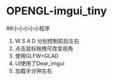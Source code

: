 # OPENGL-imgui_tiny
##小小小小小程序
1. W  S  A  D 分别控制前后左右
2. 点击鼠标拖拽可改变视角
3. 使用GLFW+GLAD
4. UI使用了Dear_imgui
5. 加载半分钟左右


